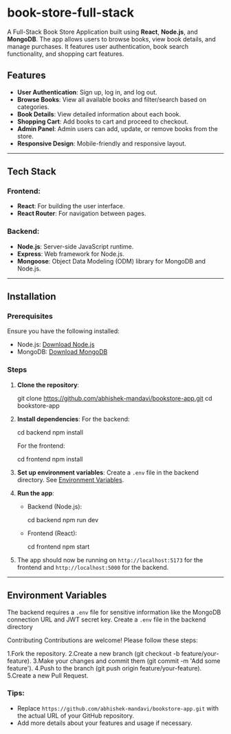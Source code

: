 # book-store-full-stack
A Full-Stack Book Store Application built using **React**, **Node.js**, and **MongoDB**. The app allows users to browse books, view book details, and manage purchases. It features user authentication, book search functionality, and shopping cart features.

## Features

- **User Authentication**: Sign up, log in, and log out.
- **Browse Books**: View all available books and filter/search based on categories.
- **Book Details**: View detailed information about each book.
- **Shopping Cart**: Add books to cart and proceed to checkout.
- **Admin Panel**: Admin users can add, update, or remove books from the store.
- **Responsive Design**: Mobile-friendly and responsive layout.

---

## Tech Stack

### Frontend:
- **React**: For building the user interface.
- **React Router**: For navigation between pages.

### Backend:
- **Node.js**: Server-side JavaScript runtime.
- **Express**: Web framework for Node.js.
- **Mongoose**: Object Data Modeling (ODM) library for MongoDB and Node.js.

---

## Installation

### Prerequisites
Ensure you have the following installed:
- Node.js: [Download Node.js](https://nodejs.org/)
- MongoDB: [Download MongoDB](https://www.mongodb.com/)

### Steps

1. **Clone the repository**:

    git clone https://github.com/abhishek-mandavi/bookstore-app.git
    cd bookstore-app
    

2. **Install dependencies**:
    For the backend:
    
    cd backend
    npm install
    

    For the frontend:
    
    cd frontend
    npm install
    


3. **Set up environment variables**: Create a `.env` file in the backend directory. See [Environment Variables](#environment-variables).

4. **Run the app**:
    - Backend (Node.js):
      
      cd backend
      npm run dev
     

    - Frontend (React):
   
      cd frontend
      npm start
      

5. The app should now be running on `http://localhost:5173` for the frontend and `http://localhost:5000` for the backend.

---

## Environment Variables

The backend requires a `.env` file for sensitive information like the MongoDB connection URL and JWT secret key. Create a `.env` file in the backend directory 


Contributing
Contributions are welcome! Please follow these steps:

1.Fork the repository.
2.Create a new branch (git checkout -b feature/your-feature).
3.Make your changes and commit them (git commit -m 'Add some feature').
4.Push to the branch (git push origin feature/your-feature).
5.Create a new Pull Request.


### Tips:
- Replace `https://github.com/abhishek-mandavi/bookstore-app.git` with the actual URL of your GitHub repository.
- Add more details about your features and usage if necessary.



 
